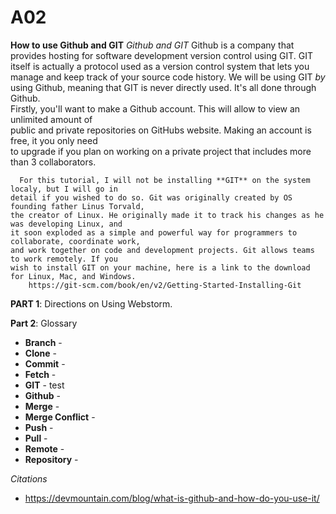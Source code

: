 # A02
**How to use Github and GIT**
  _Github and GIT_
      Github is a company that provides hosting for software development version control using GIT.
    GIT itself is actually a protocol used as a version control system that lets you manage and keep 
    track of your source code history. We will be using GIT _by_ using Github, meaning that GIT is 
    never directly used. It's all done through Github. <br>
      Firstly, you'll want to make a Github account. This will allow to view an unlimited amount of   
    public and private repositories on GitHubs website. Making an account is free, it you only need  
    to upgrade if you plan on working on a private project that includes more than 3 collaborators.<br>
    
      For this tutorial, I will not be installing **GIT** on the system localy, but I will go in
    detail if you wished to do so. Git was originally created by OS founding father Linus Torvald, 
    the creator of Linux. He originally made it to track his changes as he was developing Linux, and
    it soon exploded as a simple and powerful way for programmers to collaborate, coordinate work,
    and work together on code and development projects. Git allows teams to work remotely. If you 
    wish to install GIT on your machine, here is a link to the download for Linux, Mac, and Windows.
        https://git-scm.com/book/en/v2/Getting-Started-Installing-Git
    

**PART 1**: Directions on Using Webstorm.

**Part 2**: Glossary
* **Branch** - 
* **Clone** -
* **Commit** -
* **Fetch** -
* **GIT** - test
* **Github** -
* **Merge** -
* **Merge Conflict** -
* **Push** -
* **Pull** -
* **Remote** -
* **Repository** -


_Citations_
* https://devmountain.com/blog/what-is-github-and-how-do-you-use-it/
